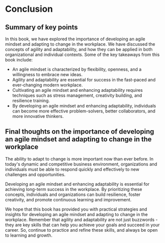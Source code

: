 # Conclusion

Summary of key points
---------------------

In this book, we have explored the importance of developing an agile mindset and adapting to change in the workplace. We have discussed the concepts of agility and adaptability, and how they can be applied in both organizational and individual contexts. Some of the key takeaways from this book include:

* An agile mindset is characterized by flexibility, openness, and a willingness to embrace new ideas.
* Agility and adaptability are essential for success in the fast-paced and ever-changing modern workplace.
* Cultivating an agile mindset and enhancing adaptability requires techniques such as stress management, creativity building, and resilience training.
* By developing an agile mindset and enhancing adaptability, individuals can become more effective problem-solvers, better collaborators, and more innovative thinkers.

Final thoughts on the importance of developing an agile mindset and adapting to change in the workplace
-------------------------------------------------------------------------------------------------------

The ability to adapt to change is more important now than ever before. In today's dynamic and competitive business environment, organizations and individuals must be able to respond quickly and effectively to new challenges and opportunities.

Developing an agile mindset and enhancing adaptability is essential for achieving long-term success in the workplace. By prioritizing these concepts, individuals and organizations can build resilience, foster creativity, and promote continuous learning and improvement.

We hope that this book has provided you with practical strategies and insights for developing an agile mindset and adapting to change in the workplace. Remember that agility and adaptability are not just buzzwords - they are key skills that can help you achieve your goals and succeed in your career. So, continue to practice and refine these skills, and always be open to learning and growth.